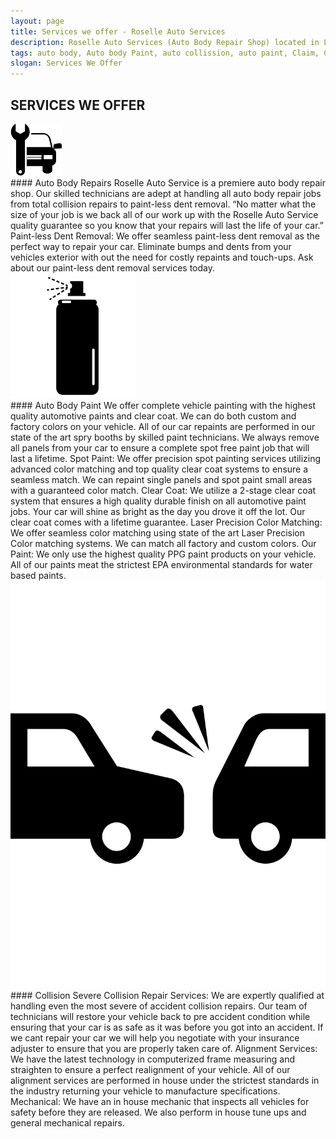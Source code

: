 ```yaml
---
layout: page
title: Services we offer - Roselle Auto Services
description: Roselle Auto Services (Auto Body Repair Shop) located in Linden, NJ. We offer variety of services like repair, paint, dent removal and frame straightening.
tags: auto body, Auto body Paint, auto collission, auto paint, Claim, Collision, dent, dent removal, dent repair, frame, frame straightening, Insurance, linden, new jersey, nj, painting, paintless dent removal, removal, Repair, Scratches, Services, shop
slogan: Services We Offer
---
```


## SERVICES WE OFFER

<dic class="row">
<div class="one column">
	<img class="repair_icon" src="/assets/icons/repair.svg" />
</div>
<div class="ten columns">
#### Auto Body Repairs
Roselle Auto Service is a premiere auto body repair shop. Our skilled technicians are adept at handling all auto body repair jobs from total collision repairs to paint-less dent removal.
“No matter what the size of your job is we back all of our work up with the Roselle Auto Service quality guarantee so you know that your repairs will last the life of your car.”
Paint-less Dent Removal: We offer seamless paint-less dent removal as the perfect way to repair your car. Eliminate bumps and dents from your vehicles exterior with out the need for costly repaints and touch-ups. Ask about our paint-less dent removal services today.
</div>


<dic class="row">
	<div class="one column">
		<img class="spray_icon" src="/assets/icons/spray.svg" />
	</div>
<div class="ten columns">
#### Auto Body Paint
We offer complete vehicle painting with the highest quality automotive paints and clear coat. We can do both custom and factory colors on your vehicle. All of our car repaints are performed in our state of the art spry booths by skilled paint technicians. We always remove all panels from your car to ensure a complete spot free paint job that will last a lifetime.
Spot Paint: We offer precision spot painting services utilizing advanced color matching and top quality clear coat systems to ensure a seamless match. We can repaint single panels and spot paint small areas with a guaranteed color match.
Clear Coat: We utilize a 2-stage clear coat system that ensures a high quality durable finish on all automotive paint jobs. Your car will shine as bright as the day you drove it off the lot. Our clear coat comes with a lifetime guarantee.
Laser Precision Color Matching: We offer seamless color matching using state of the art Laser Precision Color matching systems. We can match all factory and custom colors.
Our Paint: We only use the highest quality PPG paint products on your vehicle. All of our paints meat the strictest EPA environmental standards for water based paints.
</div>


<dic class="row">
<div class="one column">
	<img class="collision_icon" src="/assets/icons/collision.svg" />
</div>
<div class="ten columns">
#### Collision
Severe Collision Repair Services: We are expertly qualified at handling even the most severe of accident collision repairs. Our team of technicians will restore your vehicle back to pre accident condition while ensuring that your car is as safe as it was before you got into an accident. If we cant repair your car we will help you negotiate with your insurance adjuster to ensure that you are properly taken care of.
Alignment Services: We have the latest technology in computerized frame measuring and straighten to ensure a perfect realignment of your vehicle. All of our alignment services are performed in house under the strictest standards in the industry returning your vehicle to manufacture specifications.
Mechanical: We have an in house mechanic that inspects all vehicles for safety before they are released. We also perform in house tune ups and general mechanical repairs.
</div>
